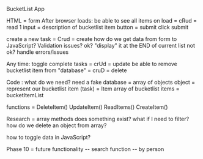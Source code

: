 BucketList App

HTML = form
After browser loads:
     be able to see all items on load = cRud = read
1 input = description of bucketlist item
button = submit
click submit 

create a new task = Crud = create
how do we get data from form to JavaScript?
Validation issues?
ok?
     "display" it at the END of current list
not ok?
     handle errors/issues

Any time:
     toggle complete tasks = crUd = update
     be able to remove bucketlist item from "database" = cruD = delete


Code : what do we need?
need a fake database  = array of objects
object = represent our bucketlist item (task) = Item
array of bucketlist items = bucketItemList

functions =
DeleteItem()
UpdateItem()
ReadItems()
CreateItem()

Research = array methods
does something exist?
what if I need to filter?
how do we delete an object from array?

how to toggle data in JavaScript?





Phase 10 = future functionality
-- search function
-- by person

